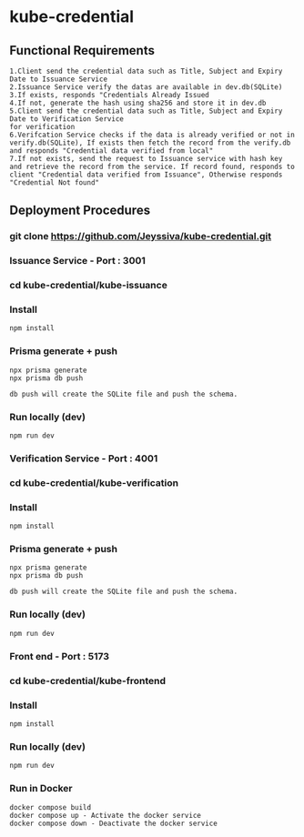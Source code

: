 # kube-credential

## Functional Requirements
    1.Client send the credential data such as Title, Subject and Expiry Date to Issuance Service
    2.Issuance Service verify the datas are available in dev.db(SQLite)
    3.If exists, responds "Credentials Already Issued
    4.If not, generate the hash using sha256 and store it in dev.db
    5.Client send the credential data such as Title, Subject and Expiry Date to Verification Service
    for verification
    6.Verifcation Service checks if the data is already verified or not in verify.db(SQLite), If exists then fetch the record from the verify.db and responds "Credential data verified from local"
    7.If not exists, send the request to Issuance service with hash key and retrieve the record from the service. If record found, responds to client "Credential data verified from Issuance", Otherwise responds "Credential Not found"

##  Deployment Procedures
### git clone https://github.com/Jeyssiva/kube-credential.git
### Issuance Service - Port : 3001
### cd kube-credential/kube-issuance
### Install
    npm install
### Prisma generate + push
    npx prisma generate
    npx prisma db push

    db push will create the SQLite file and push the schema.
### Run locally (dev)
    npm run dev
### Verification Service - Port : 4001
### cd kube-credential/kube-verification
### Install
    npm install
### Prisma generate + push
    npx prisma generate
    npx prisma db push

    db push will create the SQLite file and push the schema.
### Run locally (dev)
    npm run dev
### Front end - Port : 5173
### cd kube-credential/kube-frontend
### Install
    npm install
### Run locally (dev)
    npm run dev
### Run in Docker 
    docker compose build
    docker compose up - Activate the docker service
    docker compose down - Deactivate the docker service

